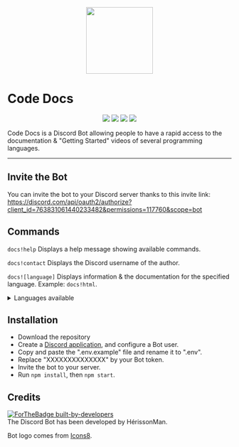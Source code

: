 <p align="center">
    <img src="https://img.icons8.com/flat_round/344/documents.png" width="150">
</p>

# Code Docs

<p align="center">
    <img src="https://img.shields.io/github/release/Naereen/StrapDown.js.svg"> 
    <img src="https://img.shields.io/github/license/Naereen/StrapDown.js.svg">
    <img src="https://img.shields.io/badge/Maintained%3F-yes-green.svg">
    <img src="https://img.shields.io/github/downloads/Naereen/StrapDown.js/total.svg">
</p>

Code Docs is a Discord Bot allowing people to have a rapid access to the documentation & "Getting Started" videos of several programming languages.

---

## Invite the Bot
You can invite the bot to your Discord server thanks to this invite link:
<br>
https://discord.com/api/oauth2/authorize?client_id=763831061440233482&permissions=117760&scope=bot

## Commands
`docs!help` Displays a help message showing available commands.

`docs!contact` Displays the Discord username of the author.

`docs![language]` Displays information & the documentation for the specified language. Example: `docs!html`.

<details>
    <summary>Languages available</summary>
    <ul>
    <li>html</li>
    <li>css</li>
    <li>js</li>
    </ul>
</details>

## Installation
- Download the repository
- Create a [Discord application](https://discord.com/developers/applications), and configure a Bot user.
- Copy and paste the ".env.example" file and rename it to ".env".
- Replace "XXXXXXXXXXXXXX" by your Bot token.
- Invite the bot to your server.
- Run `npm install`, then `npm start`.

## Credits
[![ForTheBadge built-by-developers](http://ForTheBadge.com/images/badges/built-by-developers.svg)](https://github.com/HerissonMan-TMP)
<br>
The Discord Bot has been developed by HérissonMan.

Bot logo comes from [Icons8](https://icons8.com).
